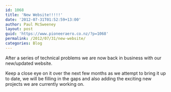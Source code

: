 ```yaml
---
id: 1068
title: 'New Website!!!!!'
date: '2012-07-31T01:52:59+13:00'
author: Paul McSweeney
layout: post
guid: 'https://www.pioneeraero.co.nz/?p=1068'
permalink: /2012/07/31/new-website/
categories: Blog
---
```


After a series of technical problems we are now back in business with our new/updated website.

Keep a close eye on it over the next few months as we attempt to bring it up to date, we will be filling in the gaps and also adding the exciting new projects we are currently working on.
